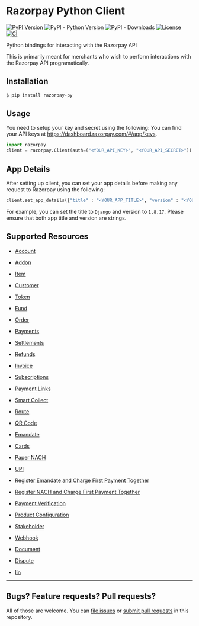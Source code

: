 # Razorpay Python Client

[![PyPI Version](https://img.shields.io/pypi/v/razorpay.svg)](https://pypi.python.org/pypi/razorpay-py)
![PyPI - Python Version](https://img.shields.io/pypi/pyversions/razorpay-py)
![PyPI - Downloads](https://img.shields.io/pypi/dw/razorpay-py)
[![License](https://img.shields.io/:license-mit-blue.svg)](https://opensource.org/licenses/MIT)
[![CI](https://github.com/sunsergdev/razorpay-python/actions/workflows/ci.yml/badge.svg?branch=master)](https://github.com/sunsergdev/razorpay-python/actions/workflows/ci.yml)

Python bindings for interacting with the Razorpay API

This is primarily meant for merchants who wish to perform interactions with the
Razorpay API programatically.

## Installation

```sh
$ pip install razorpay-py
```

## Usage

You need to setup your key and secret using the following: You can find your API
keys at <https://dashboard.razorpay.com/#/app/keys>.

```py
import razorpay
client = razorpay.Client(auth=("<YOUR_API_KEY>", "<YOUR_API_SECRET>"))
```

## App Details

After setting up client, you can set your app details before making any request
to Razorpay using the following:

```py
client.set_app_details({"title" : "<YOUR_APP_TITLE>", "version" : "<YOUR_APP_VERSION>"})
```

For example, you can set the title to `Django` and version to `1.8.17`. Please
ensure that both app title and version are strings.

## Supported Resources

- [Account](documents/account.md)

- [Addon](documents/addon.md)

- [Item](documents/items.md)

- [Customer](documents/customer.md)

- [Token](documents/token.md)

- [Fund](documents/fund.md)

- [Order](documents/order.md)

- [Payments](documents/payment.md)

- [Settlements](documents/settlement.md)

- [Refunds](documents/refund.md)

- [Invoice](documents/invoice.md)

- [Subscriptions](documents/subscription.md)

- [Payment Links](documents/paymentLink.md)

- [Smart Collect](documents/virtualAccount.md)

- [Route](documents/transfer.md)

- [QR Code](documents/qrcode.md)

- [Emandate](documents/emandate.md)

- [Cards](documents/card.md)

- [Paper NACH](documents/papernach.md)

- [UPI](documents/upi.md)

- [Register Emandate and Charge First Payment Together](documents/registerEmandate.md)

- [Register NACH and Charge First Payment Together](documents/registerNach.md)

- [Payment Verification](documents/paymentVerfication.md)

- [Product Configuration](documents/productConfiguration.md)

- [Stakeholder](documents/stakeholder.md)

- [Webhook](documents/webhook.md)

- [Document](documents/document.md)

- [Dispute](documents/dispute.md)

- [Iin](documents/iin.md)

---

## Bugs? Feature requests? Pull requests?

All of those are welcome. You can [file issues][issues] or [submit pull
requests][pulls] in this repository.

[issues]: https://github.com/sunsergdev/razorpay-python/issues
[pulls]: https://github.com/sunsergdev/razorpay-python/pulls
